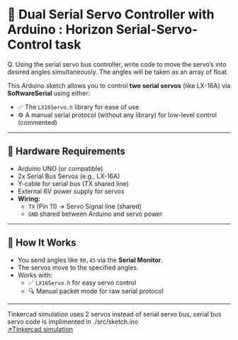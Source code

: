 # 🦾 Dual Serial Servo Controller with Arduino : Horizon Serial-Servo-Control task  
Q. Using the serial servo bus controller, write code to move the servo’s into desired angles simultaneously. The angles will be taken as an array of float.

This Arduino sketch allows you to control **two serial servos** (like LX-16A) via **SoftwareSerial** using either:

- ✅ The `LX16Servo.h` library for ease of use  
- ⚙️ A manual serial protocol (without any library) for low-level control (commented)

---

## 🔧 Hardware Requirements

- Arduino UNO (or compatible)
- 2x Serial Bus Servos (e.g., LX-16A)
- Y-cable for serial bus (TX shared line)
- External 6V power supply for servos
- **Wiring:**
  - `TX` (Pin 11) → Servo Signal line (shared)
  - `GND` shared between Arduino and servo power

---

## 🚀 How It Works

- You send angles like `90,45` via the **Serial Monitor**.
- The servos move to the specified angles.
- Works with:
  - ✅ `LX16Servo.h` for easy servo control
  - 🔍 Manual packet mode for raw serial protocol

---

Tinkercad simulation uses 2 servos instead of serial servo bus, serial bus servo code is implimented in ./src/sketch.ino  
[↗️Tinkercad simulation](https://www.tinkercad.com/things/38gMIGXrHpu-serial-servo-control?sharecode=gLhvVtTy-r7HfV7HfKr7NuRwdmaScRgoO-FOjPSLRkw)
